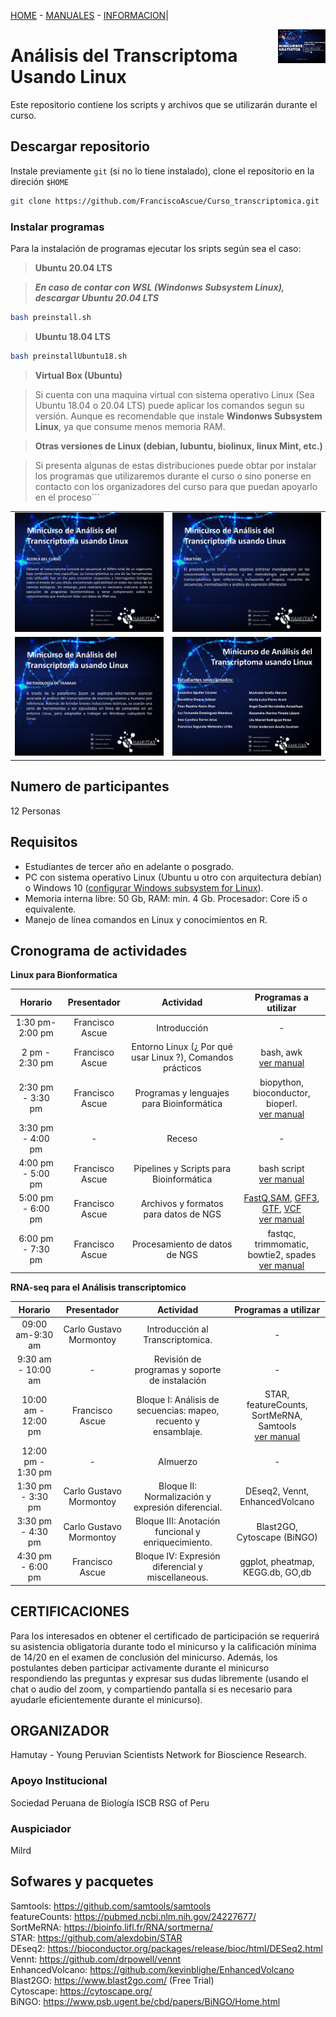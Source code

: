 
[HOME](README.md) - [MANUALES](1-3Linux.md) - [INFORMACION](README.md#organizador)|

<img align="right" width="15%" src="Images/descarga.jpeg">

Análisis del Transcriptoma Usando Linux 
=========

Este repositorio contiene los scripts y archivos que se utilizarán durante el curso. 

## Descargar repositorio
Instale previamente `git` (si no lo tiene instalado), clone el repositorio en la direción `$HOME`
```bash
git clone https://github.com/FranciscoAscue/Curso_transcriptomica.git   
```
### Instalar programas

Para la instalación de programas ejecutar los sripts según sea el caso:

>**Ubuntu 20.04 LTS**

>***En caso de contar con WSL (Windonws Subsystem Linux), descargar Ubuntu 20.04 LTS***

```bash
bash preinstall.sh
```

>**Ubuntu 18.04 LTS**

```bash 
bash preinstallUbuntu18.sh
```

>**Virtual Box (Ubuntu)**   

>Si cuenta con una maquina virtual con sistema operativo Linux (Sea Ubuntu 18.04 o 20.04 LTS) puede aplicar los comandos segun su versión. Aunque es recomendable que  instale **Windonws Subsystem Linux**, ya que consume menos memoria RAM.

>**Otras versiones de Linux (debian, lubuntu, biolinux, linux Mint, etc.)**

>Si presenta algunas de estas distribuciones puede obtar por instalar los programas que utilizaremos durante el curso o sino ponerse en contacto con los organizadores del curso para que puedan apoyarlo en el proceso```

|                                               |                                               |
|-----------------------------------------------|-----------------------------------------------|
| <img width="100%" src="Images/descarga2.jpg"> | <img width="100%" src="Images/descarga3.jpg"> |
| <img width="100%" src="Images/descarga4.jpg"> | <img width="100%" src="Images/descarga5.jpg"> |

## Numero de participantes

12 Personas

## Requisitos

- Estudiantes de tercer año en adelante o posgrado.
- PC con sistema operativo Linux (Ubuntu u otro con arquitectura debían) o Windows 10 (<a href="https://docs.microsoft.com/en-us/windows/wsl/install-win10">configurar Windows subsystem for Linux</a>). 
- Memoria interna libre: 50 Gb, RAM: min. 4 Gb. Procesador: Core i5 o equivalente.
- Manejo de línea comandos en Linux y conocimientos en R.


## Cronograma de actividades

**Linux para Bionformatica**

| Horario  |  Presentador  |  Actividad | Programas a utilizar |
|:----------:|:-------------:|:-----------:|:---------------------:|
|1:30 pm-2:00 pm |Francisco Ascue|Introducción|-|
|2 pm - 2:30 pm |Francisco Ascue| Entorno Linux (¿ Por qué usar Linux ?), Comandos prácticos|bash, awk <br />  [ver manual](1-3Linux.md)|
|2:30 pm - 3:30 pm|Francisco Ascue|Programas y lenguajes para Bioinformática|biopython, bioconductor, bioperl. <br /> [ver manual](1-3Linux.md)|
|3:30 pm - 4:00 pm|-|Receso|-|
|4:00 pm - 5:00 pm|Francisco Ascue|Pipelines y Scripts para Bioinformática|bash script <br /> [ver manual](4-6Linux.md)|
|5:00 pm - 6:00 pm|Francisco Ascue|Archivos y formatos para datos de NGS|[FastQ](Images/FastQ.jpg),[SAM](Images/SAM.jpg), [GFF3](Images/gff3.jpg), [GTF](Images/gtf.jpg), [VCF](Images/vcf.png) <br /> [ver manual](NGSLinux.md)|
|6:00 pm - 7:30 pm|Francisco Ascue|Procesamiento de datos de NGS|fastqc, trimmomatic, bowtie2, spades <br /> [ver manual](NGSLinux.md)|

**RNA-seq para el Análisis transcriptomico**

| Horario  |  Presentador  |  Actividad | Programas a utilizar |
|:----------:|:-------------:|:-----------:|:---------------------:|
|09:00 am-9:30 am |Carlo Gustavo Mormontoy|Introducción al Transcriptomica.|-|
|9:30 am - 10:00 am |-|Revisión de programas y soporte de instalación|-|
|10:00 am - 12:00 pm|Francisco Ascue|Bloque I: Análisis de secuencias: mapeo, recuento y ensamblaje.|STAR, featureCounts, SortMeRNA, Samtools <br />  [ver manual](transcriptomic.md)|
|12:00 pm - 1:30 pm|-|Almuerzo|-|
|1:30 pm - 3:30 pm|Carlo Gustavo Mormontoy|Bloque II: Normalización y expresión diferencial.|DEseq2, Vennt, EnhancedVolcano|
|3:30 pm - 4:30 pm|Carlo Gustavo Mormontoy|Bloque III: Anotación funcional y enriquecimiento.|Blast2GO, Cytoscape (BiNGO)|
|4:30 pm - 6:00 pm|Francisco Ascue|Bloque IV: Expresión diferencial y miscellaneous.|ggplot, pheatmap, KEGG.db, GO,db|

## CERTIFICACIONES

Para los interesados en obtener el certificado de participación se requerirá su asistencia obligatoria durante todo el minicurso y la calificación mínima de 14/20 en el examen de conclusión del minicurso. Además, los postulantes deben participar activamente durante el minicurso respondiendo las preguntas y expresar sus dudas libremente (usando el chat o audio del zoom, y compartiendo pantalla si es necesario para ayudarle eficientemente durante el minicurso).

## ORGANIZADOR

Hamutay - Young Peruvian Scientists Network for Bioscience Research.

### Apoyo Institucional

Sociedad Peruana de Biología
ISCB RSG of Peru

### Auspiciador
Milrd

## Sofwares y pacquetes

Samtools: https://github.com/samtools/samtools    
featureCounts: https://pubmed.ncbi.nlm.nih.gov/24227677/    
SortMeRNA: https://bioinfo.lifl.fr/RNA/sortmerna/     
STAR: https://github.com/alexdobin/STAR     
DEseq2: https://bioconductor.org/packages/release/bioc/html/DESeq2.html     
Vennt: https://github.com/drpowell/vennt     
EnhancedVolcano: https://github.com/kevinblighe/EnhancedVolcano     
Blast2GO: https://www.blast2go.com/ (Free Trial)    
Cytoscape: https://cytoscape.org/     
BiNGO: https://www.psb.ugent.be/cbd/papers/BiNGO/Home.html   

